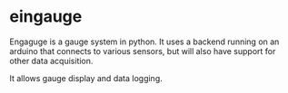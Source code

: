 # eingauge

Engaguge is a gauge system in python. It uses a backend running on an arduino that connects to various sensors, but will also have support for other data acquisition.

It allows gauge display and data logging.
